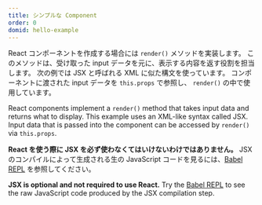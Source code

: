 ```yaml
---
title: シンプルな Component
order: 0
domid: hello-example
---
```


React コンポーネントを作成する場合には `render()` メソッドを実装します。
このメソッドは、受け取った input データを元に、表示する内容を返す役割を担当します。
次の例では JSX と呼ばれる XML に似た構文を使っています。
コンポーネントに渡された input データを `this.props` で参照し、
`render()` の中で使用しています。

React components implement a `render()` method that takes input data and returns what to display. This example uses an XML-like syntax called JSX. Input data that is passed into the component can be accessed by `render()` via `this.props`.


**React を使う際に JSX を必ず使わなくてはいけないわけではありません。** JSX のコンパイルによって生成される生の JavaScript コードを見るには、[Babel REPL](babel://es5-syntax-example) を参照してください。


**JSX is optional and not required to use React.** Try the [Babel REPL](babel://es5-syntax-example) to see the raw JavaScript code produced by the JSX compilation step.
